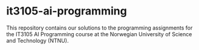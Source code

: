 # it3105-ai-programming
This repository contains our solutions to the programming assignments for the IT3105 AI Programming course at the Norwegian University of Science and Technology (NTNU).
